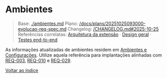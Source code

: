 # Ambientes

> Base: [./ambientes.md](./ambientes.md)
> Plano: [/docs/plans/20251025093000-evolucao-req-spec.md](/docs/plans/20251025093000-evolucao-req-spec.md)
> Changelog: [/CHANGELOG.md#2025-10-25](/CHANGELOG.md#2025-10-25)
> Referências correlatas: [Arquitetura da extensão](/req/01-arquitetura/arquitetura-da-extensao-spec.md) · [Design geral](/req/02-design/design-geral-spec.md) · [Testes end-to-end](/req/04-testes-e-validacao/testes-end-to-end-spec.md)

As informações atualizadas de ambientes residem em [Ambientes e Configurações](../05-entrega-e-implantacao/ambientes-e-configuracoes-spec.md). Utilize aquela referência para implantações alinhadas com [REQ-003](../02-planejamento/requisitos-spec.md#req-003), [REQ-010](../02-planejamento/requisitos-spec.md#req-010) e [REQ-029](../02-planejamento/requisitos-spec.md#req-029).

[Voltar ao índice](README-spec.md)
